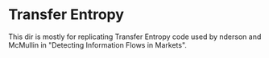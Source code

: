 # Transfer Entropy

This dir is mostly for replicating Transfer Entropy code used by nderson and McMullin in "Detecting Information Flows in Markets".
